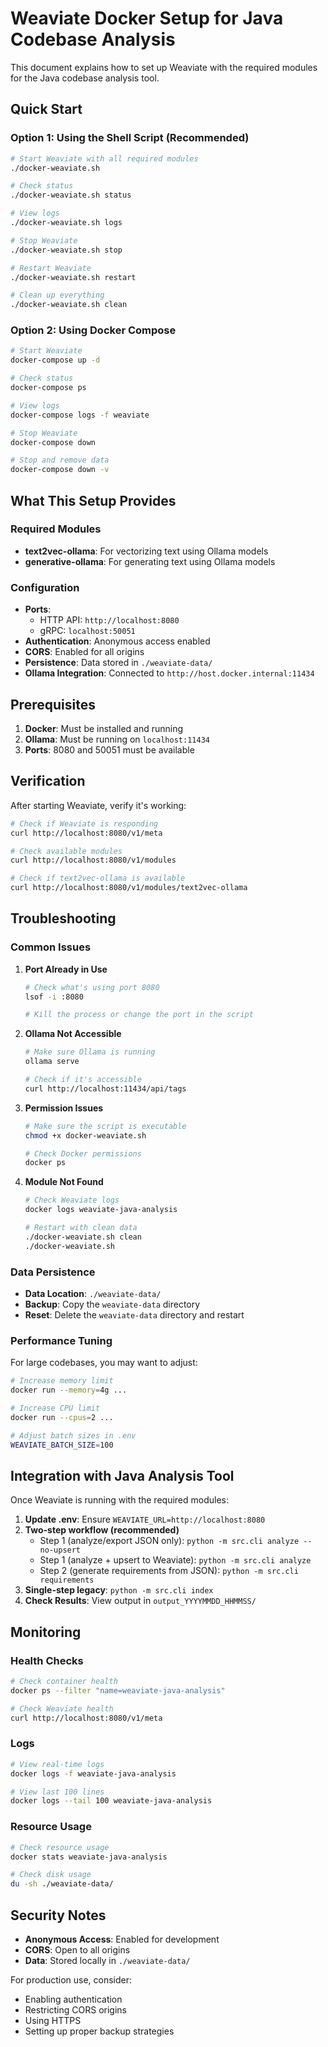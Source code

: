 # Weaviate Docker Setup for Java Codebase Analysis

This document explains how to set up Weaviate with the required modules for the Java codebase analysis tool.

## Quick Start

### Option 1: Using the Shell Script (Recommended)
```bash
# Start Weaviate with all required modules
./docker-weaviate.sh

# Check status
./docker-weaviate.sh status

# View logs
./docker-weaviate.sh logs

# Stop Weaviate
./docker-weaviate.sh stop

# Restart Weaviate
./docker-weaviate.sh restart

# Clean up everything
./docker-weaviate.sh clean
```

### Option 2: Using Docker Compose
```bash
# Start Weaviate
docker-compose up -d

# Check status
docker-compose ps

# View logs
docker-compose logs -f weaviate

# Stop Weaviate
docker-compose down

# Stop and remove data
docker-compose down -v
```

## What This Setup Provides

### Required Modules
- **text2vec-ollama**: For vectorizing text using Ollama models
- **generative-ollama**: For generating text using Ollama models

### Configuration
- **Ports**: 
  - HTTP API: `http://localhost:8080`
  - gRPC: `localhost:50051`
- **Authentication**: Anonymous access enabled
- **CORS**: Enabled for all origins
- **Persistence**: Data stored in `./weaviate-data/`
- **Ollama Integration**: Connected to `http://host.docker.internal:11434`

## Prerequisites

1. **Docker**: Must be installed and running
2. **Ollama**: Must be running on `localhost:11434`
3. **Ports**: 8080 and 50051 must be available

## Verification

After starting Weaviate, verify it's working:

```bash
# Check if Weaviate is responding
curl http://localhost:8080/v1/meta

# Check available modules
curl http://localhost:8080/v1/modules

# Check if text2vec-ollama is available
curl http://localhost:8080/v1/modules/text2vec-ollama
```

## Troubleshooting

### Common Issues

1. **Port Already in Use**
   ```bash
   # Check what's using port 8080
   lsof -i :8080
   
   # Kill the process or change the port in the script
   ```

2. **Ollama Not Accessible**
   ```bash
   # Make sure Ollama is running
   ollama serve
   
   # Check if it's accessible
   curl http://localhost:11434/api/tags
   ```

3. **Permission Issues**
   ```bash
   # Make sure the script is executable
   chmod +x docker-weaviate.sh
   
   # Check Docker permissions
   docker ps
   ```

4. **Module Not Found**
   ```bash
   # Check Weaviate logs
   docker logs weaviate-java-analysis
   
   # Restart with clean data
   ./docker-weaviate.sh clean
   ./docker-weaviate.sh
   ```

### Data Persistence

- **Data Location**: `./weaviate-data/`
- **Backup**: Copy the `weaviate-data` directory
- **Reset**: Delete the `weaviate-data` directory and restart

### Performance Tuning

For large codebases, you may want to adjust:

```bash
# Increase memory limit
docker run --memory=4g ...

# Increase CPU limit
docker run --cpus=2 ...

# Adjust batch sizes in .env
WEAVIATE_BATCH_SIZE=100
```

## Integration with Java Analysis Tool

Once Weaviate is running with the required modules:

1. **Update .env**: Ensure `WEAVIATE_URL=http://localhost:8080`
2. **Two-step workflow (recommended)**
   - Step 1 (analyze/export JSON only): `python -m src.cli analyze --no-upsert`
   - Step 1 (analyze + upsert to Weaviate): `python -m src.cli analyze`
   - Step 2 (generate requirements from JSON): `python -m src.cli requirements`
3. **Single-step legacy**: `python -m src.cli index`
4. **Check Results**: View output in `output_YYYYMMDD_HHMMSS/`

## Monitoring

### Health Checks
```bash
# Check container health
docker ps --filter "name=weaviate-java-analysis"

# Check Weaviate health
curl http://localhost:8080/v1/meta
```

### Logs
```bash
# View real-time logs
docker logs -f weaviate-java-analysis

# View last 100 lines
docker logs --tail 100 weaviate-java-analysis
```

### Resource Usage
```bash
# Check resource usage
docker stats weaviate-java-analysis

# Check disk usage
du -sh ./weaviate-data/
```

## Security Notes

- **Anonymous Access**: Enabled for development
- **CORS**: Open to all origins
- **Data**: Stored locally in `./weaviate-data/`

For production use, consider:
- Enabling authentication
- Restricting CORS origins
- Using HTTPS
- Setting up proper backup strategies
